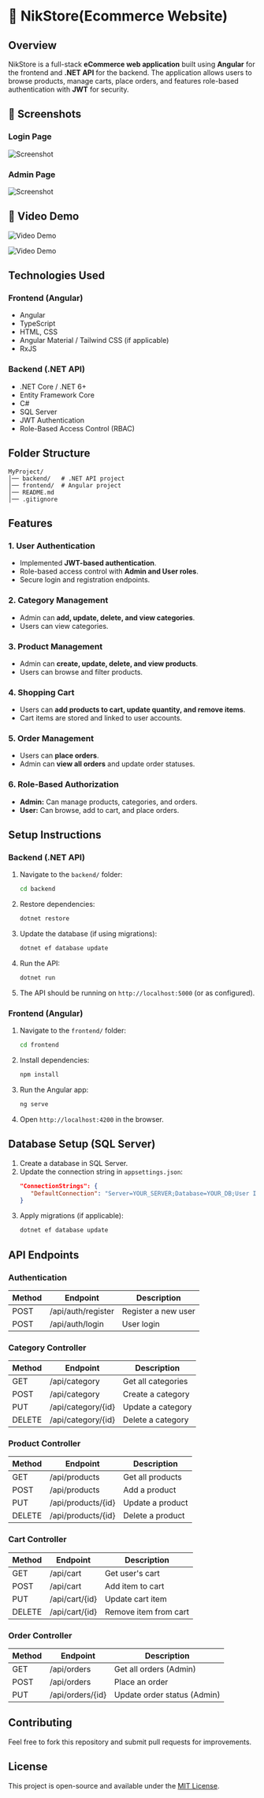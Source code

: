 # 🚀 NikStore(Ecommerce Website)

## Overview
NikStore is a full-stack **eCommerce web application** built using **Angular** for the frontend and **.NET API** for the backend. The application allows users to browse products, manage carts, place orders, and features role-based authentication with **JWT** for security.

## 📸 Screenshots

### Login Page

![Screenshot](https://raw.githubusercontent.com/Nikhill-Bhardwajjj/NikStore/main/images/Screenshot%202025-03-12%20105346.png)

### Admin Page

![Screenshot](https://raw.githubusercontent.com/Nikhill-Bhardwajjj/NikStore/main/images/Screenshot%202025-03-12%20111828.png)




## 🎥 Video Demo
![Video Demo](https://raw.githubusercontent.com/Nikhill-Bhardwajjj/NikStore/main/images/EcommerceWeb-GoogleChrome2025-03-1211-03-19-ezgif.com-video-to-gif-converter.gif)


![Video Demo](https://raw.githubusercontent.com/Nikhill-Bhardwajjj/NikStore/main/images/EcommerceWeb-GoogleChrome2025-03-1211-14-31-ezgif.com-video-to-gif-converter.gif)



## Technologies Used
### Frontend (Angular)
- Angular
- TypeScript
- HTML, CSS
- Angular Material / Tailwind CSS (if applicable)
- RxJS

### Backend (.NET API)
- .NET Core / .NET 6+ 
- Entity Framework Core
- C#
- SQL Server
- JWT Authentication
- Role-Based Access Control (RBAC)

## Folder Structure
```
MyProject/
│── backend/   # .NET API project
│── frontend/  # Angular project
│── README.md
│── .gitignore
```

## Features
### **1. User Authentication**
- Implemented **JWT-based authentication**.
- Role-based access control with **Admin and User roles**.
- Secure login and registration endpoints.

### **2. Category Management**
- Admin can **add, update, delete, and view categories**.
- Users can view categories.

### **3. Product Management**
- Admin can **create, update, delete, and view products**.
- Users can browse and filter products.

### **4. Shopping Cart**
- Users can **add products to cart, update quantity, and remove items**.
- Cart items are stored and linked to user accounts.

### **5. Order Management**
- Users can **place orders**.
- Admin can **view all orders** and update order statuses.

### **6. Role-Based Authorization**
- **Admin:** Can manage products, categories, and orders.
- **User:** Can browse, add to cart, and place orders.

## Setup Instructions

### Backend (.NET API)
1. Navigate to the `backend/` folder:
   ```sh
   cd backend
   ```
2. Restore dependencies:
   ```sh
   dotnet restore
   ```
3. Update the database (if using migrations):
   ```sh
   dotnet ef database update
   ```
4. Run the API:
   ```sh
   dotnet run
   ```
5. The API should be running on `http://localhost:5000` (or as configured).

### Frontend (Angular)
1. Navigate to the `frontend/` folder:
   ```sh
   cd frontend
   ```
2. Install dependencies:
   ```sh
   npm install
   ```
3. Run the Angular app:
   ```sh
   ng serve
   ```
4. Open `http://localhost:4200` in the browser.

## Database Setup (SQL Server)
1. Create a database in SQL Server.
2. Update the connection string in `appsettings.json`:
   ```json
   "ConnectionStrings": {
      "DefaultConnection": "Server=YOUR_SERVER;Database=YOUR_DB;User Id=YOUR_USER;Password=YOUR_PASSWORD;"
   }
   ```
3. Apply migrations (if applicable):
   ```sh
   dotnet ef database update
   ```

## API Endpoints
### **Authentication**
| Method | Endpoint           | Description          |
|--------|-------------------|----------------------|
| POST   | /api/auth/register | Register a new user |
| POST   | /api/auth/login    | User login          |

### **Category Controller**
| Method | Endpoint          | Description        |
|--------|------------------|--------------------|
| GET    | /api/category    | Get all categories |
| POST   | /api/category    | Create a category  |
| PUT    | /api/category/{id} | Update a category |
| DELETE | /api/category/{id} | Delete a category |

### **Product Controller**
| Method | Endpoint          | Description      |
|--------|------------------|------------------|
| GET    | /api/products    | Get all products |
| POST   | /api/products    | Add a product    |
| PUT    | /api/products/{id} | Update a product |
| DELETE | /api/products/{id} | Delete a product |

### **Cart Controller**
| Method | Endpoint        | Description          |
|--------|----------------|----------------------|
| GET    | /api/cart      | Get user's cart     |
| POST   | /api/cart      | Add item to cart    |
| PUT    | /api/cart/{id} | Update cart item    |
| DELETE | /api/cart/{id} | Remove item from cart |

### **Order Controller**
| Method | Endpoint         | Description          |
|--------|-----------------|----------------------|
| GET    | /api/orders     | Get all orders (Admin) |
| POST   | /api/orders     | Place an order |
| PUT    | /api/orders/{id} | Update order status (Admin) |

## Contributing
Feel free to fork this repository and submit pull requests for improvements.

## License
This project is open-source and available under the [MIT License](LICENSE).

